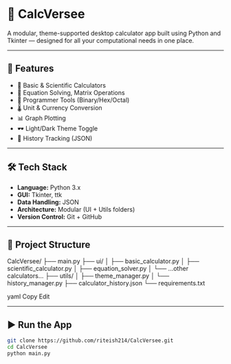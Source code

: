 # 🧮 CalcVersee

A modular, theme-supported desktop calculator app built using Python and Tkinter — designed for all your computational needs in one place.

---

## 🚀 Features

- 🔢 Basic & Scientific Calculators  
- 📐 Equation Solving, Matrix Operations  
- 💾 Programmer Tools (Binary/Hex/Octal)  
- 🌡️ Unit & Currency Conversion  
- 📊 Graph Plotting  
- 🕶️ Light/Dark Theme Toggle  
- 🧠 History Tracking (JSON)

---

## 🛠️ Tech Stack

- **Language:** Python 3.x  
- **GUI:** Tkinter, ttk  
- **Data Handling:** JSON  
- **Architecture:** Modular (UI + Utils folders)  
- **Version Control:** Git + GitHub

---

## 📁 Project Structure

CalcVersee/
├── main.py
├── ui/
│ ├── basic_calculator.py
│ ├── scientific_calculator.py
│ ├── equation_solver.py
│ └── ...other calculators...
├── utils/
│ ├── theme_manager.py
│ └── history_manager.py
├── calculator_history.json
└── requirements.txt

yaml
Copy
Edit

---

## ▶️ Run the App

```bash
git clone https://github.com/riteish214/CalcVersee.git
cd CalcVersee
python main.py
